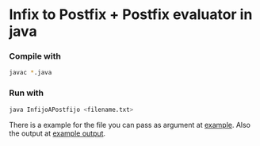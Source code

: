 # Infix to Postfix + Postfix evaluator in java 

### Compile with

```bash
javac *.java
```

### Run with
```bash
java InfijoAPostfijo <filename.txt>
```

There is a example for the file you can pass as argument at [example](./exp_infijas.txt).
Also the output at [example output](./exp_postfijas.txt).
